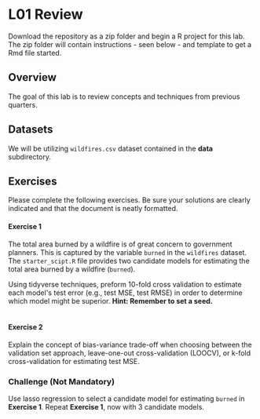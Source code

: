# L01 Review

Download the repository as a zip folder and begin a R project for this lab. The zip folder will contain instructions - seen below - and template to get a Rmd file started.

## Overview

The goal of this lab is to review concepts and techniques from previous quarters. 

## Datasets 

We will be utilizing `wildfires.csv` dataset contained in the **data** subdirectory.  

## Exercises

Please complete the following exercises. Be sure your solutions are clearly indicated and that the document is neatly formatted.

#### Exercise 1 
The total area burned by a wildfire is of great concern to government planners. This is captured by the variable `burned` in the `wildfires` dataset. The `starter_scipt.R` file provides two candidate models for estimating the total area burned by a wildfire (`burned`). 

Using tidyverse techniques, preform 10-fold cross validation to estimate each model's test error (e.g., test MSE, test RMSE) in order to determine which model might be superior. **Hint: Remember to set a seed.**
<br><br>

#### Exercise 2
Explain the concept of bias-variance trade-off when choosing between the validation set approach, leave-one-out cross-validation (LOOCV), or k-fold cross-validation for estimating test MSE.  

### Challenge (Not Mandatory)

Use lasso regression to select a candidate model for estimating `burned` in  **Exercise 1**. Repeat **Exercise 1**, now with 3 candidate models.
<br><br>
